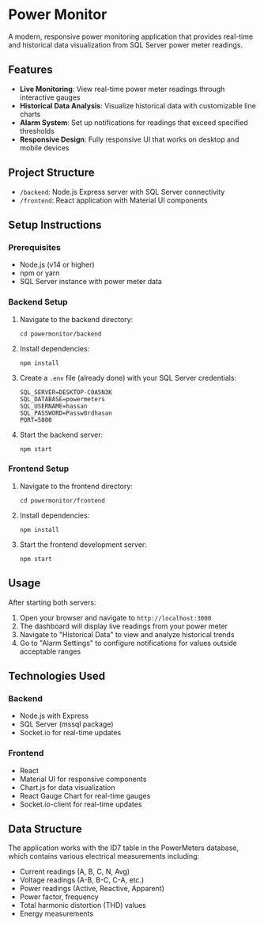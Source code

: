 # Power Monitor

A modern, responsive power monitoring application that provides real-time and historical data visualization from SQL Server power meter readings.

## Features

- **Live Monitoring**: View real-time power meter readings through interactive gauges
- **Historical Data Analysis**: Visualize historical data with customizable line charts
- **Alarm System**: Set up notifications for readings that exceed specified thresholds
- **Responsive Design**: Fully responsive UI that works on desktop and mobile devices

## Project Structure

- `/backend`: Node.js Express server with SQL Server connectivity
- `/frontend`: React application with Material UI components

## Setup Instructions

### Prerequisites

- Node.js (v14 or higher)
- npm or yarn
- SQL Server instance with power meter data

### Backend Setup

1. Navigate to the backend directory:
   ```
   cd powermonitor/backend
   ```

2. Install dependencies:
   ```
   npm install
   ```

3. Create a `.env` file (already done) with your SQL Server credentials:
   ```
   SQL_SERVER=DESKTOP-C0A5N3K
   SQL_DATABASE=powermeters
   SQL_USERNAME=hassan
   SQL_PASSWORD=Passw0rdhasan
   PORT=5000
   ```

4. Start the backend server:
   ```
   npm start
   ```

### Frontend Setup

1. Navigate to the frontend directory:
   ```
   cd powermonitor/frontend
   ```

2. Install dependencies:
   ```
   npm install
   ```

3. Start the frontend development server:
   ```
   npm start
   ```

## Usage

After starting both servers:

1. Open your browser and navigate to `http://localhost:3000`
2. The dashboard will display live readings from your power meter
3. Navigate to "Historical Data" to view and analyze historical trends
4. Go to "Alarm Settings" to configure notifications for values outside acceptable ranges

## Technologies Used

### Backend
- Node.js with Express
- SQL Server (mssql package)
- Socket.io for real-time updates

### Frontend
- React
- Material UI for responsive components
- Chart.js for data visualization
- React Gauge Chart for real-time gauges
- Socket.io-client for real-time updates

## Data Structure

The application works with the ID7 table in the PowerMeters database, which contains various electrical measurements including:

- Current readings (A, B, C, N, Avg)
- Voltage readings (A-B, B-C, C-A, etc.)
- Power readings (Active, Reactive, Apparent)
- Power factor, frequency
- Total harmonic distortion (THD) values
- Energy measurements
